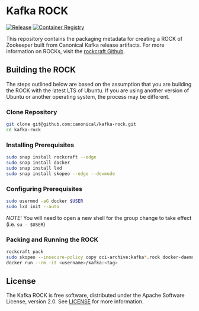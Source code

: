 # Kafka ROCK

[![Release](https://github.com/canonical/kafka-rock/actions/workflows/publish.yaml/badge.svg)](https://github.com/canonical/zookeeper-rock/actions/workflows/publish.yaml)
[![Container Registry](https://img.shields.io/badge/Container%20Registry-published-blue)](https://github.com/canonical/kafka-rock/pkgs/container/kafka)

This repository contains the packaging metadata for creating a ROCK of Zookeeper built from Canonical Kafka release artifacts.  For more information on ROCKs, visit the [rockcraft Github](https://github.com/canonical/rockcraft). 

## Building the ROCK
The steps outlined below are based on the assumption that you are building the ROCK with the latest LTS of Ubuntu.  If you are using another version of Ubuntu or another operating system, the process may be different.

### Clone Repository
```bash
git clone git@github.com:canonical/kafka-rock.git
cd kafka-rock
```

### Installing Prerequisites
```bash
sudo snap install rockcraft --edge
sudo snap install docker
sudo snap install lxd
sudo snap install skopeo --edge --devmode
```

### Configuring Prerequisites
```bash
sudo usermod -aG docker $USER 
sudo lxd init --auto
```
*_NOTE:_* You will need to open a new shell for the group change to take effect (i.e. `su - $USER`)

### Packing and Running the ROCK
```bash
rockcraft pack
sudo skopeo --insecure-policy copy oci-archive:kafka*.rock docker-daemon:<username>/kafka:<tag>
docker run --rm -it <username>/kafka:<tag>
```
## License
The Kafka ROCK is free software, distributed under the Apache
Software License, version 2.0. See
[LICENSE](https://github.com/canonical/zookeeper-rock/blob/3.6/stable/LICENSE)
for more information.
